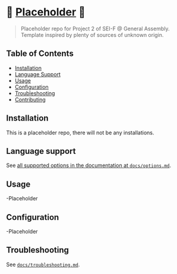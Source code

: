 # :wave: [Placeholder](https://github.com/Hantasmagoria/project2) :egg:

>Placeholder repo for Project 2 of SEI-F @ General Assembly. Template inspired by plenty of sources of unknown origin.

## Table of Contents

- [Installation](#installation)
- [Language Support](#language-support)
- [Usage](#usage)
- [Configuration](#configuration)
- [Troubleshooting](#troubleshooting)
- [Contributing](#contributing)

## Installation

 This is a placeholder repo, there will not be any installations.

## Language support

 See [all supported options in the documentation at  `docs/options.md`](docs/options.md).

## Usage

 -Placeholder

## Configuration

 -Placeholder


## Troubleshooting

 See [`docs/troubleshooting.md`](docs/troubleshooting.md).
